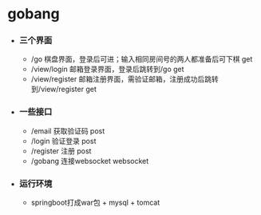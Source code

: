 # gobang
+ ### 三个界面
  + /go 棋盘界面，登录后可进；输入相同房间号的两人都准备后可下棋 get
  + /view/login 邮箱登录界面，登录后跳转到/go get
  + /view/register 邮箱注册界面，需验证邮箱，注册成功后跳转到/view/register get
+ ### 一些接口
  + /email 获取验证码 post
  + /login 验证登录 post
  + /register 注册 post
  + /gobang 连接websocket websocket
+ ### 运行环境
  + springboot打成war包 + mysql + tomcat
